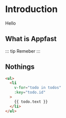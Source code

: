# Introduction

Hello

## What is Appfast

::: tip
Remeber
:::

## Nothings

``` html
<ul>
  <li
    v-for="todo in todos"
    :key="todo.id"
  >
    {{ todo.text }}
  </li>
</ul>
```
